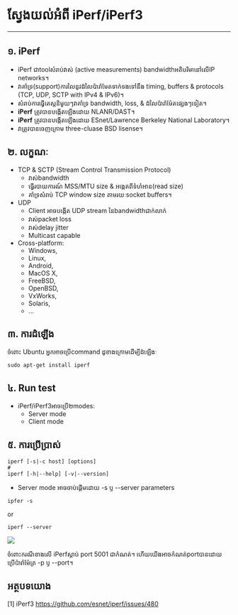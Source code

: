# ស្វែងយល់អំពី iPerf/iPerf3
----------------------------------

## <a name ="1">១. iPerf</a>
* iPerf ជាtoolសំរាប់វាស់ (active measurements) bandwidthអតិបរិមានៅលើIP networks។
* វាគាំទ្រ(support)ការលៃនូវដំលៃប៉ារ៉ាមែតទាក់ទងទៅនឹង timing, buffers & protocols (TCP, UDP, SCTP with IPv4 & IPv6)។
* សំរាប់ការធ្វើតេស្តនិមួយៗវាគាំទ្រ bandwidth, loss, & ដំលៃប៉ារ៉ាម៉ែតផ្សេងៗទៀត។
* **iPerf** ត្រូវបានបង្កើតឡើងដោយ NLANR/DAST។
* **iPerf** ត្រូវបានបង្កើតឡើងដោយ ESnet/Lawrence Berkeley National Laboratory។
* វាត្រូវបានចេញក្រោម three-cluase BSD lisense។

## <a name="2">២. លក្ខណៈ</a>

* TCP & SCTP (Stream Control Transmission Protocol)
  * វាស់bandwidth
  * ធ្វើរបាយការណ៍ MSS/MTU size & អង្កេតពីទំហំអាន(read size)
  * គាំទ្រសំរាប់ TCP window size តាមរយៈsocket buffers។
* UDP
  * Client អាចបង្កើត UDP stream នៃbandwidthជាក់លាក់
  * វាស់packet loss
  * វាស់delay jitter
  * Multicast capable
* Cross-platform:
  * Windows,
  * Linux,
  * Android,
  * MacOS X,
  * FreeBSD,
  * OpenBSD,
  * VxWorks,
  * Solaris,
  * ...
  

## <a name="3">៣. ការដំឡើង</a>
ចំពោះ Ubuntu អ្នកអាចប្រើcommand ដូខាងក្រោមដើម្បីដំឡើងៈ
```
sudo apt-get install iperf
```

## <a name="4">៤. Run test</a>
* iPerf/iPerf3អាចប្រើ២modes: 
  * Server mode
  * Client mode

## <a name="5">៥. ការប្រើប្រាស់</a>
```
iperf [-s|-c host] [options]
#
iperf [-h|--help] [-v|--version]
```

* Server mode អាចចាប់ផ្ដើមដោយ -s ឫ --server parameters
```
ipfer -s
```
or
```
iperf --server
```
<img src="https://imgur.com/oORQ3T8">

ចំពោះករណីខាងលើ iPerfស្ដាប់ port 5001 ជាកំណត់។ ហើយយើងអាចកំណត់portបានដោយប្រើប៉ារ៉ាម៉ែត្រ -p ឫ --port។


## <a name="ref">អត្ថបទយោង</a>

[1] iPerf3 https://github.com/esnet/iperf/issues/480
